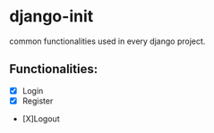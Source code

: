 # django-init
common functionalities used in every django project.

## Functionalities:
- [X] Login
- [X] Register
- [X]Logout
